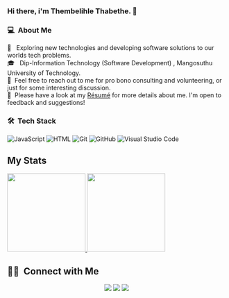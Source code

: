 ### Hi there, i'm Thembelihle Thabethe. 👋

### 💻 &nbsp;About Me 

 🤔 &nbsp; Exploring new technologies and developing software solutions to our worlds tech problems.\
 🎓 &nbsp; Dip-Information Technology (Software Development) , Mangosuthu University of Technology.\
 💬 &nbsp;Feel free to reach out to me for pro bono consulting and volunteering, or just for some interesting discussion.\
 📄 &nbsp;Please have a look at my [Résumé](https://thembelihlethabethe.github.io) for more details about me. I'm open to feedback and suggestions!


### 🛠 &nbsp;Tech Stack

  ![JavaScript](https://img.shields.io/badge/-JavaScript-333333?style=flat&logo=javascript)
  ![HTML](https://img.shields.io/badge/-HTML-333333?style=flat&logo=HTML5)
  ![Git](https://img.shields.io/badge/-Git-333333?style=flat&logo=git)
  ![GitHub](https://img.shields.io/badge/-GitHub-333333?style=flat&logo=github)
  ![Visual Studio Code](https://img.shields.io/badge/-Visual%20Studio%20Code-333333?style=flat&logo=visual-studio-code&logoColor=007ACC)


## My Stats
<p>
<a href="https://github.com/thembelihlethabethe">
  <img height="180em" src="https://github-readme-stats.vercel.app/api?username=thembelihlethabethe&show_icons=true&theme=radical&count_private=true" />
  <img height="180em" src="https://github-readme-stats-eight-theta.vercel.app/api/top-langs/?username=thembelihlethabethe&theme=radical&layout=compact" />
</a>
</p>


##  🤝🏻 &nbsp;Connect with Me

<p align="center">
<a href="https://za.linkedin.com/in/thembelihle-nzama-b646a2162"><img src="https://img.shields.io/badge/-Thembelihle%20Nzama-0077B5?style=flat&logo=Linkedin&logoColor=white"/></a>
<a href="https://www.instagram.com/nana_elihle/"><img src="https://img.shields.io/badge/-%40nana_elihle-E4405F?style=flat&logo=Instagram&logoColor=white"/></a>
<a href="https://www.facebook.com/thembelihle.nzama"><img src="https://img.shields.io/badge/-%40thembelihle.nzama-blue?style=flat&logo=Facebook&logoColor=white"/></a>

<!--
**cdthomp1/cdthomp1** is a ✨ _special_ ✨ repository because its `README.md` (this file) appears on your GitHub profile.


